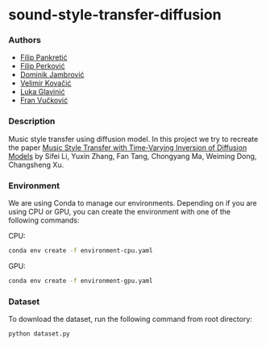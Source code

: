 # sound-style-transfer-diffusion

### Authors

- [Filip Pankretić](https://github.com/fpankretic)
- [Filip Perković](https://github.com/filip-perkovic)
- [Dominik Jambrović](https://github.com/DomJamb)
- [Velimir Kovačić](https://github.com/velimirkovacic)
- [Luka Glavinić](https://github.com/LukaGlavinic)
- [Fran Vučković](https://github.com/FranVuckovic)

### Description

Music style transfer using diffusion model.
In this project we try to recreate the paper
[Music Style Transfer with Time-Varying Inversion of Diffusion Models](https://lsfhuihuiff.github.io/MusicTI/) by
Sifei Li, Yuxin Zhang, Fan Tang, Chongyang Ma, Weiming Dong, Changsheng Xu.

### Environment

We are using Conda to manage our environments. Depending on if you are using CPU or GPU, you can create the environment
with one of the following commands:

CPU:
```bash
conda env create -f environment-cpu.yaml
```

GPU:
```bash
conda env create -f environment-gpu.yaml
```

### Dataset

To download the dataset, run the following command from root directory:

```bash
python dataset.py
```